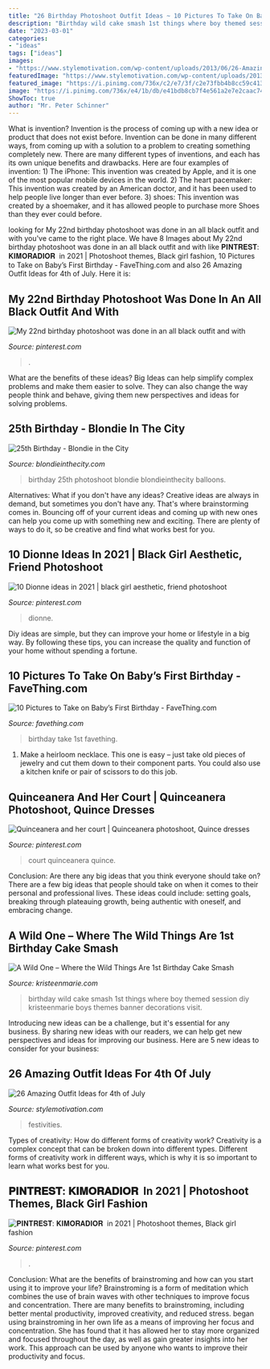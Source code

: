 ```yaml
---
title: "26 Birthday Photoshoot Outfit Ideas ~ 10 Pictures To Take On Baby’s First Birthday"
description: "Birthday wild cake smash 1st things where boy themed session diy kristeenmarie boys themes banner decorations visit"
date: "2023-03-01"
categories:
- "ideas"
tags: ["ideas"]
images:
- "https://www.stylemotivation.com/wp-content/uploads/2013/06/26-Amazing-Outfit-Ideas-for-4th-of-July-7-620x930.jpg"
featuredImage: "https://www.stylemotivation.com/wp-content/uploads/2013/06/26-Amazing-Outfit-Ideas-for-4th-of-July-7-620x930.jpg"
featured_image: "https://i.pinimg.com/736x/c2/e7/3f/c2e73fbb4b8cc59c413864bb789cb8c5.jpg"
image: "https://i.pinimg.com/736x/e4/1b/db/e41bdb8cb7f4e561a2e7e2caac745f39.jpg"
ShowToc: true
author: "Mr. Peter Schinner"
---
```



What is invention?
Invention is the process of coming up with a new idea or product that does not exist before. Invention can be done in many different ways, from coming up with a solution to a problem to creating something completely new. There are many different types of inventions, and each has its own unique benefits and drawbacks. Here are four examples of invention: 1) The iPhone: This invention was created by Apple, and it is one of the most popular mobile devices in the world. 2) The heart pacemaker: This invention was created by an American doctor, and it has been used to help people live longer than ever before. 3) shoes: This invention was created by a shoemaker, and it has allowed people to purchase more Shoes than they ever could before.

	

		
looking for My 22nd birthday photoshoot was done in an all black outfit and with you've came to the right place. We have 8 Images about My 22nd birthday photoshoot was done in an all black outfit and with like 𝐏𝐈𝐍𝐓𝐑𝐄𝐒𝐓: 𝐊𝐈𝐌𝐎𝐑𝐀𝐃𝐈𝐎𝐑 ️ in 2021 | Photoshoot themes, Black girl fashion, 10 Pictures to Take on Baby’s First Birthday - FaveThing.com and also 26 Amazing Outfit Ideas for 4th of July. Here it is:
		
    
## My 22nd Birthday Photoshoot Was Done In An All Black Outfit And With

<img loading=lazy src="https://i.pinimg.com/736x/73/e5/27/73e527ba616f4d9a91985e7a8b2fd38d.jpg" onerror="this.onerror=null;this.src='https://tse1.mm.bing.net/th?id=OIP.9EmkrxTHeSzl2DYy2c2dpgHaLF&amp;pid=15.1';" alt="My 22nd birthday photoshoot was done in an all black outfit and with">

_Source: pinterest.com_

>. 

	

What are the benefits of these ideas?
Big Ideas can help simplify complex problems and make them easier to solve. They can also change the way people think and behave, giving them new perspectives and ideas for solving problems.

    
## 25th Birthday - Blondie In The City

<img loading=lazy src="http://www.blondieinthecity.com/wp-content/uploads/2016/10/25th-Birthday-11.jpg" onerror="this.onerror=null;this.src='https://tse2.mm.bing.net/th?id=OIP.tBDnpyzQhETpFuZv8Io0kgHaLH&amp;pid=15.1';" alt="25th Birthday - Blondie in the City">

_Source: blondieinthecity.com_

>birthday 25th photoshoot blondie blondieinthecity balloons. 

	

Alternatives: What if you don't have any ideas?
Creative ideas are always in demand, but sometimes you don't have any. That's where brainstorming comes in. Bouncing off of your current ideas and coming up with new ones can help you come up with something new and exciting. There are plenty of ways to do it, so be creative and find what works best for you.

    
## 10 Dionne Ideas In 2021 | Black Girl Aesthetic, Friend Photoshoot

<img loading=lazy src="https://i.pinimg.com/474x/34/fe/1f/34fe1fd0a24975ae7da056c8de8ffc7a.jpg" onerror="this.onerror=null;this.src='https://tse2.mm.bing.net/th?id=OIP.yjvhG4tdpmZQV9tHLHmBygAAAA&amp;pid=15.1';" alt="10 Dionne ideas in 2021 | black girl aesthetic, friend photoshoot">

_Source: pinterest.com_

>dionne. 

	

Diy ideas are simple, but they can improve your home or lifestyle in a big way. By following these tips, you can increase the quality and function of your home without spending a fortune.

    
## 10 Pictures To Take On Baby’s First Birthday - FaveThing.com

<img loading=lazy src="https://www.favething.com/uploads/images/main-fave-images/10_pictures_to_take_on_baby_s_first_birthday-2.jpg" onerror="this.onerror=null;this.src='https://tse1.mm.bing.net/th?id=OIP.rmIb57mqCoQDzlwpd3Q-zwHaKX&amp;pid=15.1';" alt="10 Pictures to Take on Baby’s First Birthday - FaveThing.com">

_Source: favething.com_

>birthday take 1st favething. 

	

1. Make a heirloom necklace. This one is easy – just take old pieces of jewelry and cut them down to their component parts. You could also use a kitchen knife or pair of scissors to do this job. 

    
## Quinceanera And Her Court | Quinceanera Photoshoot, Quince Dresses

<img loading=lazy src="https://i.pinimg.com/736x/e4/1b/db/e41bdb8cb7f4e561a2e7e2caac745f39.jpg" onerror="this.onerror=null;this.src='https://tse1.mm.bing.net/th?id=OIP._NWI59BybhP3uRSuvPVxUAHaKx&amp;pid=15.1';" alt="Quinceanera and her court | Quinceanera photoshoot, Quince dresses">

_Source: pinterest.com_

>court quinceanera quince. 

	

Conclusion: Are there any big ideas that you think everyone should take on?
There are a few big ideas that people should take on when it comes to their personal and professional lives. These ideas could include: setting goals, breaking through plateauing growth, being authentic with oneself, and embracing change.

    
## A Wild One – Where The Wild Things Are 1st Birthday Cake Smash

<img loading=lazy src="http://kristeenmarie.com/photography/blog/wp-content/uploads/2016/10/2016-10-20_0006.jpg" onerror="this.onerror=null;this.src='https://tse2.mm.bing.net/th?id=OIP.MTAQN3yOAbhucWHXEmD9wwHaLx&amp;pid=15.1';" alt="A Wild One – Where the Wild Things Are 1st Birthday Cake Smash">

_Source: kristeenmarie.com_

>birthday wild cake smash 1st things where boy themed session diy kristeenmarie boys themes banner decorations visit. 

	

Introducing new ideas can be a challenge, but it's essential for any business. By sharing new ideas with our readers, we can help get new perspectives and ideas for improving our business. Here are 5 new ideas to consider for your business: 

    
## 26 Amazing Outfit Ideas For 4th Of July

<img loading=lazy src="https://www.stylemotivation.com/wp-content/uploads/2013/06/26-Amazing-Outfit-Ideas-for-4th-of-July-7-620x930.jpg" onerror="this.onerror=null;this.src='https://tse2.mm.bing.net/th?id=OIP.1YjbE6WcYO1TuaU7-NkQMAHaLH&amp;pid=15.1';" alt="26 Amazing Outfit Ideas for 4th of July">

_Source: stylemotivation.com_

>festivities. 

	

Types of creativity: How do different forms of creativity work?
Creativity is a complex concept that can be broken down into different types. Different forms of creativity work in different ways, which is why it is so important to learn what works best for you.

    
## 𝐏𝐈𝐍𝐓𝐑𝐄𝐒𝐓: 𝐊𝐈𝐌𝐎𝐑𝐀𝐃𝐈𝐎𝐑 ️ In 2021 | Photoshoot Themes, Black Girl Fashion

<img loading=lazy src="https://i.pinimg.com/736x/c2/e7/3f/c2e73fbb4b8cc59c413864bb789cb8c5.jpg" onerror="this.onerror=null;this.src='https://tse2.mm.bing.net/th?id=OIP.84zLcZgXda1gUAzRQoB2eQHaJQ&amp;pid=15.1';" alt="𝐏𝐈𝐍𝐓𝐑𝐄𝐒𝐓: 𝐊𝐈𝐌𝐎𝐑𝐀𝐃𝐈𝐎𝐑 ️ in 2021 | Photoshoot themes, Black girl fashion">

_Source: pinterest.com_

>. 

	

Conclusion: What are the benefits of brainstroming and how can you start using it to improve your life?
Brainstroming is a form of meditation which combines the use of brain waves with other techniques to improve focus and concentration. There are many benefits to brainstroming, including better mental productivity, improved creativity, and reduced stress. began using brainstroming in her own life as a means of improving her focus and concentration. She has found that it has allowed her to stay more organized and focused throughout the day, as well as gain greater insights into her work. This approach can be used by anyone who wants to improve their productivity and focus.

